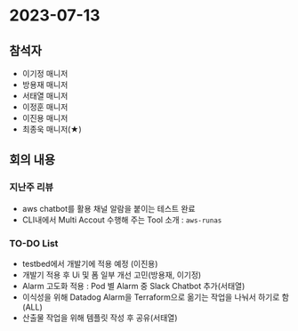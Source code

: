 # 2023-07-13

## 참석자
- 이기정 매니저
- 방용재 매니저
- 서태열 매니저
- 이정훈 매니저
- 이진용 매니저
- 최종욱 매니저(★)


## 회의 내용
###  지난주 리뷰 
- aws chatbot를 활용 채널 알람을 붙이는 테스트 완료 
- CLI내에서 Multi Accout 수행해 주는 Tool 소개 : `aws-runas`  

### TO-DO List 
- testbed에서 개발기에 적용 예정 (이진용)
- 개발기 적용 후 Ui 및 폼 일부 개선 고민(방용재, 이기정)
- Alarm 고도화 적용 : Pod 별 Alarm 중 Slack Chatbot 추가(서태열)
- 이식성을 위해 Datadog Alarm을 Terraform으로 옮기는 작업을 나눠서 하기로 함(ALL) 
- 산출물 작업을 위해 템플릿 작성 후 공유(서태열)





